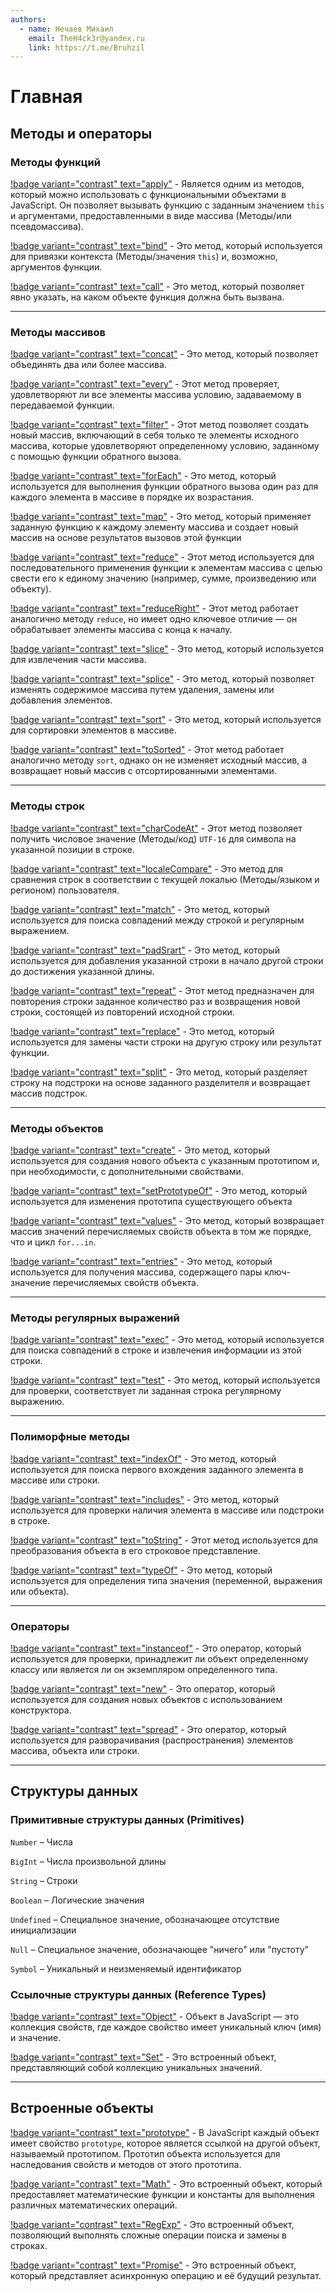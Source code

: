 ```yaml
---
authors:
  - name: Нечаев Михаил
    email: TheH4ck3r@yandex.ru
    link: https://t.me/Bruhzil
---
```


# Главная

## Методы и операторы

### Методы функций

[!badge variant="contrast" text="apply"](Методы_и_операторы/A/Apply.md) - Является одним из методов, который можно использовать с функциональными объектами в JavaScript. Он позволяет вызывать функцию с заданным значением `this` и аргументами, предоставленными в виде массива (Методы/или псевдомассива).

[!badge variant="contrast" text="bind"](Методы_и_операторы/B/Bind.md) - Это метод, который используется для привязки контекста (Методы/значения `this`) и, возможно, аргументов функции.

[!badge variant="contrast" text="call"](Методы_и_операторы/C/Call.md) - Это метод, который позволяет явно указать, на каком объекте функция должна быть вызвана.

---

### Методы массивов

[!badge variant="contrast" text="concat"](Методы_и_операторы/C/Concat.md) - Это метод, который позволяет объединять два или более массива.

[!badge variant="contrast" text="every"](Методы_и_операторы/E/Every.md) - Этот метод проверяет, удовлетворяют ли все элементы массива условию, задаваемому в передаваемой функции.

[!badge variant="contrast" text="filter"](Методы_и_операторы/F/Filter.md) - Этот метод позволяет создать новый массив, включающий в себя только те элементы исходного массива, которые удовлетворяют определенному условию, заданному с помощью функции обратного вызова.

[!badge variant="contrast" text="forEach"](Методы_и_операторы/F/ForEach.md) - Это метод, который используется для выполнения функции обратного вызова один раз для каждого элемента в массиве в порядке их возрастания.

[!badge variant="contrast" text="map"](Методы_и_операторы/M/Map.md) - Это метод, который применяет заданную функцию к каждому элементу массива и создает новый массив на основе результатов вызовов этой функции

[!badge variant="contrast" text="reduce"](Методы_и_операторы/R/Reduce.md) - Этот метод используется для последовательного применения функции к элементам массива с целью свести его к единому значению (например, сумме, произведению или объекту).

[!badge variant="contrast" text="reduceRight"](Методы_и_операторы/R/ReduceRight.md) - Этот метод работает аналогично методу `reduce`, но имеет одно ключевое отличие — он обрабатывает элементы массива с конца к началу.

[!badge variant="contrast" text="slice"](Методы_и_операторы/S/Slice.md) - Это метод, который используется для извлечения части массива.

[!badge variant="contrast" text="splice"](Методы_и_операторы/S/Splice.md) - Это метод, который позволяет изменять содержимое массива путем удаления, замены или добавления элементов.

[!badge variant="contrast" text="sort"](Методы_и_операторы/S/Sort.md) - Это метод, который используется для сортировки элементов в массиве.

[!badge variant="contrast" text="toSorted"](Методы_и_операторы/T/ToSorted.md) - Этот метод работает аналогично методу `sort`, однако он не изменяет исходный массив, а возвращает новый массив с отсортированными элементами.

---

### Методы строк

[!badge variant="contrast" text="charCodeAt"](Методы_и_операторы/C/CharCodeAt.md) - Этот метод позволяет получить числовое значение (Методы/код) `UTF-16` для символа на указанной позиции в строке.

[!badge variant="contrast" text="localeCompare"](Методы_и_операторы/L/LocaleCompare.md) - Это метод для сравнения строк в соответствии с текущей локалью (Методы/языком и регионом) пользователя.

[!badge variant="contrast" text="match"](Методы_и_операторы/M/Match.md) - Это метод, который используется для поиска совпадений между строкой и регулярным выражением.

[!badge variant="contrast" text="padSrart"](Методы_и_операторы/P/PadStart.md) - Это метод, который используется для добавления указанной строки в начало другой строки до достижения указанной длины.

[!badge variant="contrast" text="repeat"](Методы_и_операторы/R/Repeat.md) - Этот метод предназначен для повторения строки заданное количество раз и возвращения новой строки, состоящей из повторений исходной строки.

[!badge variant="contrast" text="replace"](Методы_и_операторы/R/Replace.md) - Это метод, который используется для замены части строки на другую строку или результат функции.

[!badge variant="contrast" text="split"](Методы_и_операторы/S/Split.md) - Это метод, который разделяет строку на подстроки на основе заданного разделителя и возвращает массив подстрок.

---

### Методы объектов

[!badge variant="contrast" text="create"](Методы_и_операторы/C/Create.md) - Это метод, который используется для создания нового объекта с указанным прототипом и, при необходимости, с дополнительными свойствами.

[!badge variant="contrast" text="setPrototypeOf"](Методы_и_операторы/S/SetPrototypeOf.md) - Это метод, который используется для изменения прототипа существующего объекта

[!badge variant="contrast" text="values"](Методы_и_операторы/V/Values.md) - Это метод, который возвращает массив значений перечисляемых свойств объекта в том же порядке, что и цикл `for...in`.

[!badge variant="contrast" text="entries"](Методы_и_операторы/E/Entries.md) - Это метод, который используется для получения массива, содержащего пары ключ-значение перечисляемых свойств объекта.

---

### Методы регулярных выражений

[!badge variant="contrast" text="exec"](Методы_и_операторы/E/Exec.md) - Это метод, который используется для поиска совпадений в строке и извлечения информации из этой строки.

[!badge variant="contrast" text="test"](Методы_и_операторы/T/Test.md) - Это метод, который используется для проверки, соответствует ли заданная строка регулярному выражению.

---

### Полиморфные методы

[!badge variant="contrast" text="indexOf"](Методы_и_операторы/I/IndexOf.md) - Это метод, который используется для поиска первого вхождения заданного элемента в массиве или строки.

[!badge variant="contrast" text="includes"](Методы_и_операторы/I/Includes.md) - Это метод, который используется для проверки наличия элемента в массиве или подстроки в строке.

[!badge variant="contrast" text="toString"](Методы_и_операторы/T/ToString.md) - Этот метод используется для преобразования объекта в его строковое представление.

[!badge variant="contrast" text="typeOf"](Методы_и_операторы/T/TypeOf.md) - Это метод, который используется для определения типа значения (переменной, выражения или объекта).

---

### Операторы

[!badge variant="contrast" text="instanceof"](Методы_и_операторы/I/Instanceof.md) - Это оператор, который используется для проверки, принадлежит ли объект определенному классу или является ли он экземпляром определенного типа.

[!badge variant="contrast" text="new"](Методы_и_операторы/N/New.md) - Это оператор, который используется для создания новых объектов с использованием конструктора.

[!badge variant="contrast" text="spread"](Методы_и_операторы/S/Spread.md) - Это оператор, который используется для разворачивания (распространения) элементов массива, объекта или строки.

---

## Структуры данных

### Примитивные структуры данных (Primitives)

`Number` – Числа

`BigInt` – Числа произвольной длины

`String` – Строки

`Boolean` – Логические значения

`Undefined` – Специальное значение, обозначающее отсутствие инициализации

`Null` – Специальное значение, обозначающее "ничего" или "пустоту"

`Symbol` – Уникальный и неизменяемый идентификатор

### Ссылочные структуры данных (Reference Types)

[!badge variant="contrast" text="Object"](Структуры_данных/Object.md) - Объект в JavaScript — это коллекция свойств, где каждое свойство имеет уникальный ключ (имя) и значение.

[!badge variant="contrast" text="Set"](Структуры_данных/Set.md) - Это встроенный объект, представляющий собой коллекцию уникальных значений.

---

## Встроенные объекты

[!badge variant="contrast" text="prototype"](Встроенные_объекты/Prototype.md) - В JavaScript каждый объект имеет свойство `prototype`, которое является ссылкой на другой объект, называемый прототипом. Прототип объекта используется для наследования свойств и методов от этого прототипа.

[!badge variant="contrast" text="Math"](Встроенные_объекты/Math.md) - Это встроенный объект, который предоставляет математические функции и константы для выполнения различных математических операций.

[!badge variant="contrast" text="RegExp"](Встроенные_объекты/RegExp.md) - Это встроенный объект, позволяющий выполнять сложные операции поиска и замены в строках.

[!badge variant="contrast" text="Promise"](Встроенные_объекты/Promise.md) - Это встроенный объект, который представляет асинхронную операцию и её будущий результат.
